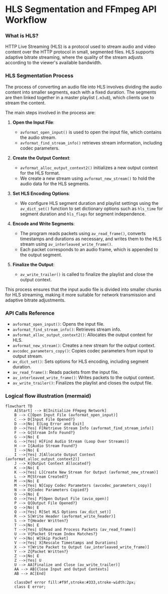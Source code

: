 # HLS Segmentation and FFmpeg API Workflow

### What is HLS?

HTTP Live Streaming (HLS) is a protocol used to stream audio and video content over the HTTP protocol in small, segmented files. HLS supports adaptive bitrate streaming, where the quality of the stream adjusts according to the viewer's available bandwidth.

### HLS Segmentation Process

The process of converting an audio file into HLS involves dividing the audio content into smaller segments, each with a fixed duration. The segments are then linked together in a master playlist (`.m3u8`), which clients use to stream the content.

The main steps involved in the process are:

1. **Open the Input File**:
   - `avformat_open_input()` is used to open the input file, which contains the audio stream.
   - `avformat_find_stream_info()` retrieves stream information, including codec parameters.

2. **Create the Output Context**:
   - `avformat_alloc_output_context2()` initializes a new output context for the HLS format.
   - We create a new stream using `avformat_new_stream()` to hold the audio data for the HLS segments.

3. **Set HLS Encoding Options**:
   - We configure HLS segment duration and playlist settings using the `av_dict_set()` function to set dictionary options such as `hls_time` for segment duration and `hls_flags` for segment independence.

4. **Encode and Write Segments**:
   - The program reads packets using `av_read_frame()`, converts timestamps and durations as necessary, and writes them to the HLS stream using `av_interleaved_write_frame()`.
   - Each packet corresponds to an audio frame, which is appended to the output segment.

5. **Finalize the Output**:
   - `av_write_trailer()` is called to finalize the playlist and close the output context.

This process ensures that the input audio file is divided into smaller chunks for HLS streaming, making it more suitable for network transmission and adaptive bitrate adjustments.

### API Calls Reference

- `avformat_open_input()`: Opens the input file.
- `avformat_find_stream_info()`: Retrieves stream info.
- `avformat_alloc_output_context2()`: Allocates the output context for HLS.
- `avformat_new_stream()`: Creates a new stream for the output context.
- `avcodec_parameters_copy()`: Copies codec parameters from input to output stream.
- `av_dict_set()`: Sets options for HLS encoding, including segment duration.
- `av_read_frame()`: Reads packets from the input file.
- `av_interleaved_write_frame()`: Writes packets to the output context.
- `av_write_trailer()`: Finalizes the playlist and closes the output file.

### Logical flow illustration (mermaid)

```mermaid
flowchart TD
    A[Start] --> B[Initialize FFmpeg Network]
    B --> C[Open Input File (avformat_open_input)]
    C --> D{Input File Opened?}
    D -->|No| E[Log Error and Exit]
    D -->|Yes| F[Retrieve Stream Info (avformat_find_stream_info)]
    F --> G{Stream Info Found?}
    G -->|No| E
    G -->|Yes| H[Find Audio Stream (Loop Over Streams)]
    H --> I{Audio Stream Found?}
    I -->|No| E
    I -->|Yes| J[Allocate Output Context (avformat_alloc_output_context2)]
    J --> K{Output Context Allocated?}
    K -->|No| E
    K -->|Yes| L[Create New Stream for Output (avformat_new_stream)]
    L --> M{Stream Created?}
    M -->|No| E
    M -->|Yes| N[Copy Codec Parameters (avcodec_parameters_copy)]
    N --> O{Codec Parameters Copied?}
    O -->|No| E
    O -->|Yes| P[Open Output File (avio_open)]
    P --> Q{Output File Opened?}
    Q -->|No| E
    Q -->|Yes| R[Set HLS Options (av_dict_set)]
    R --> S[Write Header (avformat_write_header)]
    S --> T{Header Written?}
    T -->|No| E
    T -->|Yes| U[Read and Process Packets (av_read_frame)]
    U --> V{Packet Stream Index Matches?}
    V -->|No| W[Skip Packet]
    V -->|Yes| X[Rescale Timestamps and Durations]
    X --> Y[Write Packet to Output (av_interleaved_write_frame)]
    Y --> Z{Packet Written?}
    Z -->|No| E
    Z -->|Yes| U
    U --> AA[Finalize and Close (av_write_trailer)]
    AA --> AB[Close Input and Output Contexts]
    AB --> AC[End]

    classDef error fill:#f9f,stroke:#333,stroke-width:2px;
    class E error;
```

